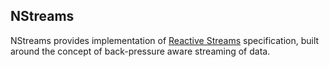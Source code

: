 NStreams
-----------
NStreams provides implementation of [Reactive Streams](http://www.reactive-streams.org/) specification, built
around the concept of back-pressure aware streaming of data. 

